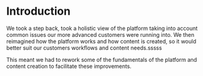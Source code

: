 # Introduction

We took a step back, took a holistic view of the platform taking into account common issues our more advanced customers were running into. We then reimagined how the platform works and how content is created, so it would better suit our customers workflows and content needs.sssss

This meant we had to rework some of the fundamentals of the platform and content creation to facilitate these improvements.
